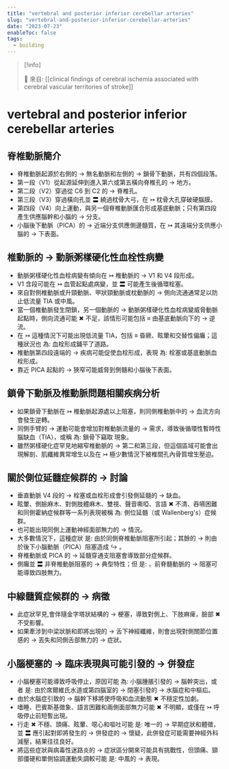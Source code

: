 ```yaml
---
title: "vertebral and posterior inferior cerebellar arteries"
slug: "vertebral-and-posterior-inferior-cerebellar-arteries"
date: "2023-07-23"
enableToc: false
tags:
  - building
---
```


> [!info]
>
> 🌱 來自: [[clinical findings of cerebral ischemia associated with cerebral vascular territories of stroke]]

# vertebral and posterior inferior cerebellar arteries

## 脊椎動脈簡介

- 脊椎動脈起源於右側的 → 無名動脈和左側的 → 鎖骨下動脈，共有四個段落。
- 第一段（V1）從起源延伸到進入第六或第五橫向脊椎孔的 → 地方。
- 第二段（V2）穿過從 C6 到 C2 的 → 脊椎孔。
- 第三段（V3）穿過橫向孔並 〓 繞過枕骨大弓，在 ↣ 枕骨大孔穿破硬腦膜。
- 第四段（V4）向上運動，與另一個脊椎動脈匯合形成基底動脈；只有第四段產生供應腦幹和小腦的 → 分支。
- 小腦後下動脈（PICA）的 → 近端分支供應側邊髓質，在 ↣ 其遠端分支供應小腦的 → 下表面。

## 椎動脈的 → 動脈粥樣硬化性血栓性病變

- 動脈粥樣硬化性血栓病變有傾向在 ↣ 椎動脈的 → V1 和 V4 段形成。
- V1 含段可能在 ↣ 血管起點處病變，並 〓 可能產生後循環栓塞。
- 來自對側椎動脈或升頸動脈、甲狀頸動脈或枕動脈的 → 側向流通通常足以防止低流量 TIA 或中風。
- 當一個椎動脈發生閉鎖，另一個動脈的 → 動脈粥樣硬化性血栓病變威脅動脈起點時，側向流通可能 ✖ 不足，該情形可能包括 ≡ 由基底動脈向下的 → 逆流。
- 在 ↣ 這種情況下可能出現低流量 TIA，包括 ≡ 昏厥、眩暈和交替性偏癱；這種狀況也 為: 血栓形成鋪平了道路。
- 椎動脈第四段遠端的 → 疾病可能促使血栓形成，表現 為: 栓塞或基底動脈血栓形成。
- 靠近 PICA 起點的 → 狹窄可能威脅到側髓和小腦後下表面。

## 鎖骨下動脈及椎動脈問題相關疾病分析

- 如果鎖骨下動脈在 ↣ 椎動脈起源處以上阻塞，則同側椎動脈中的 → 血流方向會發生逆轉。
- 同側手臂的 → 運動可能會增加對椎動脈流量的 → 需求，導致後循環性暫時性腦缺血（TIA），或稱 為: 鎖骨下竊取 現象。
- 雖然粥樣硬化症罕見地縮窄椎動脈的 → 第二和第三段，但這個區域可能會出現解剖、肌纖維異常增生以及在 ↣ 極少數情況下被椎間孔內骨質增生壓迫。

## 關於側位延髓症候群的 → 討論

- 垂直動脈 V4 段的 → 栓塞或血栓形成會引發側延髓的 → 缺血。
- 眩暈、側臉麻木、對側肢體麻木、雙視、聲音嘶啞、言語 ✖ 不清、吞嚥困難和同側霍納症候群等一系列表現被稱 為: 側位延髓（或 Wallenberg's）症候群。
- 也可能出現同側上運動神經面部無力的 → 情況。
- 大多數情況下，這種症狀 是: 由於同側脊椎動脈阻塞所引起；其餘的 → 則由於後下小腦動脈（PICA）阻塞造成 ↪ 。
- 脊椎動脈或 PICA 的 → 延髓穿通支阻塞會導致部分症候群。
- 側癱並 〓 非脊椎動脈阻塞的 → 典型特性；但 是: ，前脊髓動脈的 → 阻塞可能導致四肢無力。

## 中線髓質症候群的 → 病徵

- 此症狀罕見,會伴隨金字塔狀結構的 → 梗塞，導致對側上、下肢麻痺，臉部 ✖ 不受影響。
- 如果牽涉到中梁狀脈和即將出現的 → 舌下神經纖維，則會出現對側關節位置感的 → 丟失和同側舌部無力的 → 症狀。

## 小腦梗塞的 → 臨床表現與可能引發的 → 併發症

- 小腦梗塞可能導致呼吸停止，原因可能 為: 小腦腫脹引發的 → 腦幹突出，或者 是: 由於席爾維氏水道或第四腦室的 → 閉塞引發的 → 水腦症和中樞疝。
- 由於水腦症引致的 → 腦幹下移將使呼吸和血流動態 ✖ 不穩定性加劇。
- 嗜睡、巴賓斯基徵象、語言困難和兩側面部無力可能 ✖ 不明顯，或僅在 ↣ 呼吸停止前短暫出現。
- 行走 ✖ 不穩、頭痛、眩暈、噁心和嘔吐可能 是: 唯一的 → 早期症狀和體徵，並 〓 應引起對即將發生的 → 併發症的 → 懷疑，此併發症可能需要神經外科減壓，結果往往良好。
- 將這些症狀與病毒性迷路炎的 → 症狀區分開來可能具有挑戰性，但頭痛、頸部僵硬和單側協調運動失調較可能 是: 中風的 → 表現。
